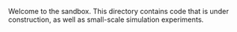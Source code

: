 Welcome to the sandbox. This directory contains code that is under construction, as well as small-scale simulation experiments. 
